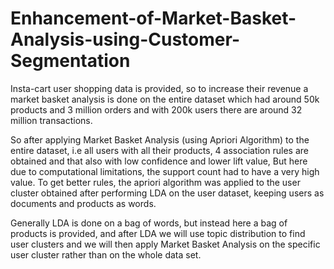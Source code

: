 # Enhancement-of-Market-Basket-Analysis-using-Customer-Segmentation
Insta-cart user shopping data is provided, so to increase their revenue a market basket analysis is done on the entire dataset which had around 50k products and 3 million orders and with 200k users there are around 32 million transactions.

So after applying Market Basket Analysis (using Apriori Algorithm) to the entire dataset, i.e all users with all their products, 4 association rules are obtained and that also with low confidence and lower lift value, But here due to computational limitations, the support count had to have a very high value. To get better rules, the apriori algorithm was applied to the user cluster obtained after performing LDA on the user dataset, keeping users as documents and products as words.

Generally LDA is done on a bag of words, but instead here a bag of products is provided, and after LDA we will use topic distribution to find user clusters and we will then apply Market Basket Analysis on the specific user cluster rather than on the whole data set.
